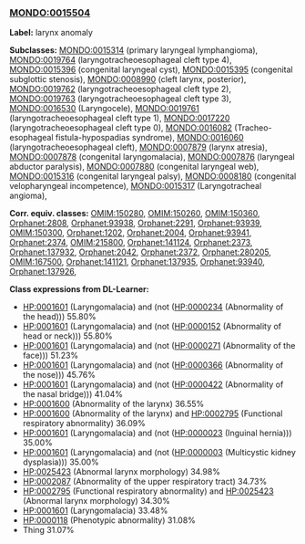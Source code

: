 
### [MONDO:0015504](http://purl.obolibrary.org/obo/MONDO_0015504)
**Label:** larynx anomaly

**Subclasses:** [MONDO:0015314](http://purl.obolibrary.org/obo/MONDO_0015314) (primary laryngeal lymphangioma), [MONDO:0019764](http://purl.obolibrary.org/obo/MONDO_0019764) (laryngotracheoesophageal cleft type 4), [MONDO:0015396](http://purl.obolibrary.org/obo/MONDO_0015396) (congenital laryngeal cyst), [MONDO:0015395](http://purl.obolibrary.org/obo/MONDO_0015395) (congenital subglottic stenosis), [MONDO:0008990](http://purl.obolibrary.org/obo/MONDO_0008990) (cleft larynx, posterior), [MONDO:0019762](http://purl.obolibrary.org/obo/MONDO_0019762) (laryngotracheoesophageal cleft type 2), [MONDO:0019763](http://purl.obolibrary.org/obo/MONDO_0019763) (laryngotracheoesophageal cleft type 3), [MONDO:0016530](http://purl.obolibrary.org/obo/MONDO_0016530) (Laryngocele), [MONDO:0019761](http://purl.obolibrary.org/obo/MONDO_0019761) (laryngotracheoesophageal cleft type 1), [MONDO:0017220](http://purl.obolibrary.org/obo/MONDO_0017220) (laryngotracheoesophageal cleft type 0), [MONDO:0016082](http://purl.obolibrary.org/obo/MONDO_0016082) (Tracheo-esophageal fistula-hypospadias syndrome), [MONDO:0016060](http://purl.obolibrary.org/obo/MONDO_0016060) (laryngotracheoesophageal cleft), [MONDO:0007879](http://purl.obolibrary.org/obo/MONDO_0007879) (larynx atresia), [MONDO:0007878](http://purl.obolibrary.org/obo/MONDO_0007878) (congenital laryngomalacia), [MONDO:0007876](http://purl.obolibrary.org/obo/MONDO_0007876) (laryngeal abductor paralysis), [MONDO:0007880](http://purl.obolibrary.org/obo/MONDO_0007880) (congenital laryngeal web), [MONDO:0015316](http://purl.obolibrary.org/obo/MONDO_0015316) (congenital laryngeal palsy), [MONDO:0008180](http://purl.obolibrary.org/obo/MONDO_0008180) (congenital velopharyngeal incompetence), [MONDO:0015317](http://purl.obolibrary.org/obo/MONDO_0015317) (Laryngotracheal angioma), 

**Corr. equiv. classes:** [OMIM:150280](http://purl.obolibrary.org/obo/OMIM_150280), [OMIM:150260](http://purl.obolibrary.org/obo/OMIM_150260), [OMIM:150360](http://purl.obolibrary.org/obo/OMIM_150360), [Orphanet:2808](http://www.orpha.net/ORDO/Orphanet_2808), [Orphanet:93938](http://www.orpha.net/ORDO/Orphanet_93938), [Orphanet:2291](http://www.orpha.net/ORDO/Orphanet_2291), [Orphanet:93939](http://www.orpha.net/ORDO/Orphanet_93939), [OMIM:150300](http://purl.obolibrary.org/obo/OMIM_150300), [Orphanet:1202](http://www.orpha.net/ORDO/Orphanet_1202), [Orphanet:2004](http://www.orpha.net/ORDO/Orphanet_2004), [Orphanet:93941](http://www.orpha.net/ORDO/Orphanet_93941), [Orphanet:2374](http://www.orpha.net/ORDO/Orphanet_2374), [OMIM:215800](http://purl.obolibrary.org/obo/OMIM_215800), [Orphanet:141124](http://www.orpha.net/ORDO/Orphanet_141124), [Orphanet:2373](http://www.orpha.net/ORDO/Orphanet_2373), [Orphanet:137932](http://www.orpha.net/ORDO/Orphanet_137932), [Orphanet:2042](http://www.orpha.net/ORDO/Orphanet_2042), [Orphanet:2372](http://www.orpha.net/ORDO/Orphanet_2372), [Orphanet:280205](http://www.orpha.net/ORDO/Orphanet_280205), [OMIM:167500](http://purl.obolibrary.org/obo/OMIM_167500), [Orphanet:141121](http://www.orpha.net/ORDO/Orphanet_141121), [Orphanet:137935](http://www.orpha.net/ORDO/Orphanet_137935), [Orphanet:93940](http://www.orpha.net/ORDO/Orphanet_93940), [Orphanet:137926](http://www.orpha.net/ORDO/Orphanet_137926), 

**Class expressions from DL-Learner:**

- [HP:0001601](http://purl.obolibrary.org/obo/HP_0001601) (Laryngomalacia) and (not ([HP:0000234](http://purl.obolibrary.org/obo/HP_0000234) (Abnormality of the head))) 55.80%
- [HP:0001601](http://purl.obolibrary.org/obo/HP_0001601) (Laryngomalacia) and (not ([HP:0000152](http://purl.obolibrary.org/obo/HP_0000152) (Abnormality of head or neck))) 55.80%
- [HP:0001601](http://purl.obolibrary.org/obo/HP_0001601) (Laryngomalacia) and (not ([HP:0000271](http://purl.obolibrary.org/obo/HP_0000271) (Abnormality of the face))) 51.23%
- [HP:0001601](http://purl.obolibrary.org/obo/HP_0001601) (Laryngomalacia) and (not ([HP:0000366](http://purl.obolibrary.org/obo/HP_0000366) (Abnormality of the nose))) 45.76%
- [HP:0001601](http://purl.obolibrary.org/obo/HP_0001601) (Laryngomalacia) and (not ([HP:0000422](http://purl.obolibrary.org/obo/HP_0000422) (Abnormality of the nasal bridge))) 41.04%
- [HP:0001600](http://purl.obolibrary.org/obo/HP_0001600) (Abnormality of the larynx) 36.55%
- [HP:0001600](http://purl.obolibrary.org/obo/HP_0001600) (Abnormality of the larynx) and [HP:0002795](http://purl.obolibrary.org/obo/HP_0002795) (Functional respiratory abnormality) 36.09%
- [HP:0001601](http://purl.obolibrary.org/obo/HP_0001601) (Laryngomalacia) and (not ([HP:0000023](http://purl.obolibrary.org/obo/HP_0000023) (Inguinal hernia))) 35.00%
- [HP:0001601](http://purl.obolibrary.org/obo/HP_0001601) (Laryngomalacia) and (not ([HP:0000003](http://purl.obolibrary.org/obo/HP_0000003) (Multicystic kidney dysplasia))) 35.00%
- [HP:0025423](http://purl.obolibrary.org/obo/HP_0025423) (Abnormal larynx morphology) 34.98%
- [HP:0002087](http://purl.obolibrary.org/obo/HP_0002087) (Abnormality of the upper respiratory tract) 34.73%
- [HP:0002795](http://purl.obolibrary.org/obo/HP_0002795) (Functional respiratory abnormality) and [HP:0025423](http://purl.obolibrary.org/obo/HP_0025423) (Abnormal larynx morphology) 34.30%
- [HP:0001601](http://purl.obolibrary.org/obo/HP_0001601) (Laryngomalacia) 33.48%
- [HP:0000118](http://purl.obolibrary.org/obo/HP_0000118) (Phenotypic abnormality) 31.08%
- Thing 31.07%


